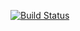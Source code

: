 [![Build Status](https://travis-ci.org/mariuszs/playground.svg?branch=master)](https://travis-ci.org/mariuszs/playground)